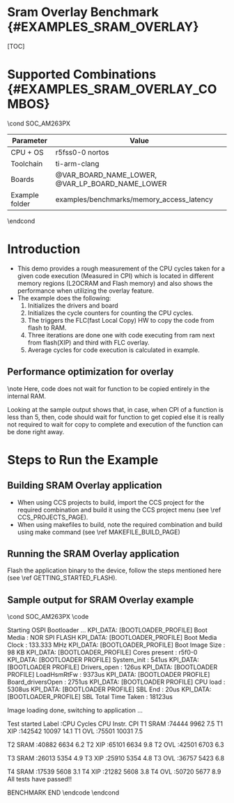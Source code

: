 # Sram Overlay Benchmark {#EXAMPLES_SRAM_OVERLAY}

[TOC]

# Supported Combinations {#EXAMPLES_SRAM_OVERLAY_COMBOS}
\cond SOC_AM263PX

 Parameter      | Value
 ---------------|-----------
 CPU + OS       | r5fss0-0 nortos
 Toolchain      | ti-arm-clang
 Boards         | @VAR_BOARD_NAME_LOWER, @VAR_LP_BOARD_NAME_LOWER
 Example folder | examples/benchmarks/memory_access_latency

\endcond

# Introduction

- This demo provides a rough measurement of the CPU cycles taken for a given code execution (Measured in CPI) which is located in different memory regions (L2OCRAM and Flash memory) and also shows the performance when utilizing the overlay feature.
- The example does the following:
  1. Initializes the drivers and board
  2. Initializes the cycle counters for counting the CPU cycles.
  3. The triggers the FLC(fast Local Copy) HW to copy the code from flash to RAM.
  4. Three iterations are done one with code executing from ram next from flash(XIP) and third with FLC overlay.
  5. Average cycles for code execution is calculated in example.

## Performance optimization for overlay

\note Here, code does not wait for function to be copied entirely in the internal RAM. 

Looking at the sample output shows that, in case, when CPI of a function is less than 5, then, code should wait for function to get copied else it is really not required to wait for copy to complete and execution of the function can be done right away.

# Steps to Run the Example

## Building SRAM Overlay application

- When using CCS projects to build, import the CCS project for the required combination
  and build it using the CCS project menu (see \ref CCS_PROJECTS_PAGE).
- When using makefiles to build, note the required combination and build using
  make command (see \ref MAKEFILE_BUILD_PAGE)

## Running the SRAM Overlay application

Flash the application binary to the device, follow the steps mentioned here
 (see \ref GETTING_STARTED_FLASH).

## Sample output for SRAM Overlay example


\cond SOC_AM263PX
\code

Starting OSPI Bootloader ... 
KPI_DATA: [BOOTLOADER_PROFILE] Boot Media       : NOR SPI FLASH 
KPI_DATA: [BOOTLOADER_PROFILE] Boot Media Clock : 133.333 MHz 
KPI_DATA: [BOOTLOADER_PROFILE] Boot Image Size  : 98 KB 
KPI_DATA: [BOOTLOADER_PROFILE] Cores present    : 
r5f0-0
KPI_DATA: [BOOTLOADER PROFILE] System_init                      :        541us 
KPI_DATA: [BOOTLOADER PROFILE] Drivers_open                     :        126us 
KPI_DATA: [BOOTLOADER PROFILE] LoadHsmRtFw                      :       9373us 
KPI_DATA: [BOOTLOADER PROFILE] Board_driversOpen                :       2751us 
KPI_DATA: [BOOTLOADER PROFILE] CPU load                         :       5308us 
KPI_DATA: [BOOTLOADER PROFILE] SBL End                          :         20us 
KPI_DATA: [BOOTLOADER_PROFILE] SBL Total Time Taken             :      18123us 

Image loading done, switching to application ...

Test started
Label          :CPU Cycles     CPU Instr.     CPI
T1 SRAM        :74444          9962           7.5 
T1 XIP         :142542         10097          14.1 
T1 OVL         :75501          10031          7.5 

T2 SRAM        :40882          6634           6.2 
T2 XIP         :65101          6634           9.8 
T2 OVL         :42501          6703           6.3 

T3 SRAM        :26013          5354           4.9 
T3 XIP         :25910          5354           4.8 
T3 OVL         :36757          5423           6.8 

T4 SRAM        :17539          5608           3.1 
T4 XIP         :21282          5608           3.8 
T4 OVL         :50720          5677           8.9 
All tests have passed!!

BENCHMARK END
\endcode
\endcond

